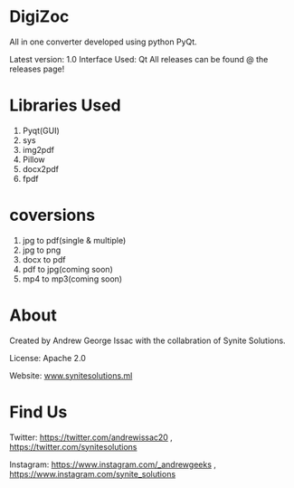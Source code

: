 # DigiZoc
 All in one converter developed using python PyQt.
 
 Latest version: 1.0
 Interface Used: Qt
 All releases can be found @ the releases page!
 
 # Libraries Used
 1. Pyqt(GUI)
 2. sys
 3. img2pdf
 4. Pillow
 5. docx2pdf
 6. fpdf
 
 # coversions
 1. jpg to pdf(single & multiple)
 2. jpg to png
 3. docx to pdf 
 5. pdf to jpg(coming soon)
 4. mp4 to mp3(coming soon)
 
 # About
 Created by Andrew George Issac with the collabration of Synite Solutions.
 
 License: Apache 2.0
 
 Website: www.synitesolutions.ml
 
 # Find Us
 Twitter: https://twitter.com/andrewissac20 , https://twitter.com/synitesolutions
 
 Instagram: https://www.instagram.com/_andrewgeeks , https://www.instagram.com/synite_solutions
 
 
 
